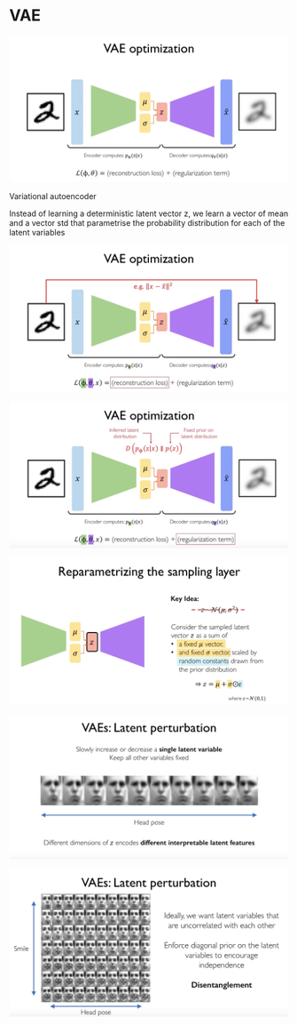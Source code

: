 # VAE

![VAE_optimization.png](VAE_optimization.png)

Variational autoencoder

Instead of learning a deterministic latent vector z, we learn a vector of mean and a vector std that parametrise the probability distribution for each of the latent variables

![VAE_optimization%201.png](VAE_optimization%201.png)

![VAE_optimization%202.png](VAE_optimization%202.png)

![Reparametrizing_the_sampling_layer.png](Reparametrizing_the_sampling_layer.png)

![VAEs_Latent_perturbation.png](VAEs_Latent_perturbation.png)

![VAEs_Latent_perturbation%201.png](VAEs_Latent_perturbation%201.png)